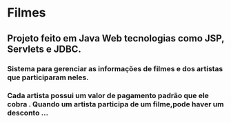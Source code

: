 # Filmes

## Projeto feito em Java Web  tecnologias como JSP, Servlets e JDBC.

### Sistema para gerenciar as informações de filmes e dos artistas que participaram neles.
### Cada artista possui um valor de pagamento padrão que ele cobra . Quando um artista participa de um filme,pode haver um desconto ...
